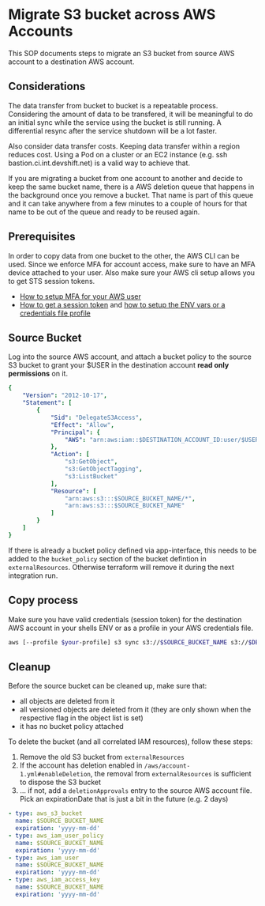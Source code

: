 # Migrate S3 bucket across AWS Accounts

This SOP documents steps to migrate an S3 bucket from source AWS account to a destination AWS account.

## Considerations
The data transfer from bucket to bucket is a repeatable process. Considering the amount of data to be transfered, it will be meaningful to do an initial sync while the service using the bucket is still running. A differential resync after the service shutdown will be a lot faster.

Also consider data transfer costs. Keeping data transfer within a region reduces cost. Using a Pod on a cluster or an EC2 instance (e.g. ssh bastion.ci.int.devshift.net) is a valid way to achieve that.

If you are migrating a bucket from one account to another and decide to keep the same bucket name, there is a AWS deletion queue that happens in the background once you remove a bucket. That name is part of this queue and it can take anywhere from a few minutes to a couple of hours for that name to be out of the queue and ready to be reused again.

## Prerequisites
In order to copy data from one bucket to the other, the AWS CLI can be used. Since we enforce MFA for account access, make sure to have an MFA device attached to your user.
Also make sure your AWS cli setup allows you to get STS session tokens.

* [How to setup MFA for your AWS user](https://docs.aws.amazon.com/IAM/latest/UserGuide/id_credentials_mfa_enable_virtual.html#enable-virt-mfa-for-iam-user)
* [How to get a session token](https://docs.aws.amazon.com/cli/latest/reference/sts/get-session-token.html) and [how to setup the ENV vars or a credentials file profile](https://docs.aws.amazon.com/cli/latest/topic/config-vars.html?highlight=aws_session_token#credentials)

## Source Bucket

Log into the source AWS account, and attach a bucket policy to the source S3 bucket to grant your $USER in the destination account **read only permissions** on it.

```yaml
{
    "Version": "2012-10-17",
    "Statement": [
        {
            "Sid": "DelegateS3Access",
            "Effect": "Allow",
            "Principal": {
                "AWS": "arn:aws:iam::$DESTINATION_ACCOUNT_ID:user/$USER"
            },
            "Action": [
                "s3:GetObject",
                "s3:GetObjectTagging",
                "s3:ListBucket"
            ],
            "Resource": [
                "arn:aws:s3:::$SOURCE_BUCKET_NAME/*",
                "arn:aws:s3:::$SOURCE_BUCKET_NAME"
            ]
        }
    ]
}
```

If there is already a bucket policy defined via app-interface, this needs to be added to the `bucket_policy` section of the bucket defintion in `externalResources`. Otherwise terraform will remove it during the next integration run.

## Copy process
Make sure you have valid credentials (session token) for the destination AWS account in your shells ENV or as a profile in your AWS credentials file.

```bash
aws [--profile $your-profile] s3 sync s3://$SOURCE_BUCKET_NAME s3://$DESTINATION_BUCKET_NAME
```

## Cleanup

Before the source bucket can be cleaned up, make sure that:
* all objects are deleted from it
* all versioned objects are deleted from it (they are only shown when the respective flag in the object list is set)
* it has no bucket policy attached

To delete the bucket (and all correlated IAM resources), follow these steps:

1. Remove the old S3 bucket from `externalResources`
1. If the account has deletion enabled in `/aws/account-1.yml#enableDeletion`, the removal from `externalResources` is sufficient to dispose the S3 bucket
1. ... if not, add a `deletionApprovals` entry to the source AWS account file. Pick an expirationDate that is just a bit in the future (e.g. 2 days)

```yaml
- type: aws_s3_bucket
  name: $SOURCE_BUCKET_NAME
  expiration: 'yyyy-mm-dd'
- type: aws_iam_user_policy
  name: $SOURCE_BUCKET_NAME
  expiration: 'yyyy-mm-dd'
- type: aws_iam_user
  name: $SOURCE_BUCKET_NAME
  expiration: 'yyyy-mm-dd'
- type: aws_iam_access_key
  name: $SOURCE_BUCKET_NAME
  expiration: 'yyyy-mm-dd'
```
